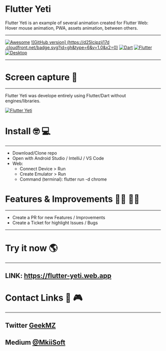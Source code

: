 # Flutter Yeti

Flutter Yeti is an example of several animation created for Flutter Web: Hover mouse animation, PWA, assets animation, between others.
_______________
[![Awesome](https://cdn.rawgit.com/sindresorhus/awesome/d7305f38d29fed78fa85652e3a63e154dd8e8829/media/badge.svg)](https://github.com/mkiisoft/flutter-yeti) [![GitHub version]
(https://d25lcipzij17d
.cloudfront.net/badge.svg?id=gh&type=6&v=1.0&x2=0)](https://github.com/mkiisoft/flutter-yeti) [![Dart](https://img.shields.io/badge/language-dart-blue.svg)](https://github.com/mkiisoft/flutter-yeti) [![Flutter](https://img.shields.io/badge/framework-Flutter-blue.svg)](https://github.com/mkiisoft/flutter-yeti) [![Desktop](https://img.shields.io/badge/platform-Desktop-lightgrey.svg)](https://github.com/mkiisoft/flutter-yeti)
_______________

# Screen capture 📸
_______________

Flutter Yeti was develope entirely using Flutter/Dart without engines/libraries.

[![Flutter Yeti](/assets/images/yeti.gif)](https://github.com/mkiisoft/flutter-yeti "Flutter Yeti")

# Install 🤓 💻
_______________

 - Download/Clone repo
 - Open with Android Studio / IntelliJ / VS Code
 - Web:
    - Connect Device > Run
    - Create Emulator > Run
    - Command (terminal): flutter run -d chrome

# Features & Improvements 👷‍♂️ 👷‍♀️
_______________

  - Create a PR for new Features / Improvements
  - Create a Ticket for highlight Issues / Bugs
_______________

# Try it now 🌎
_______________

## LINK: https://flutter-yeti.web.app

# Contact Links 🔗 🎮
_______________

## Twitter [GeekMZ](https://www.twitter.com/geekmz)
## Medium [@MkiiSoft](https://medium.com/@mkiisoft)
